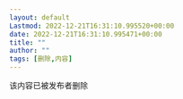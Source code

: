 ```yaml
---
layout: default
Lastmod: 2022-12-21T16:31:10.995520+00:00
date: 2022-12-21T16:31:10.995471+00:00
title: ""
author: ""
tags: [删除,内容]
---
```


该内容已被发布者删除

